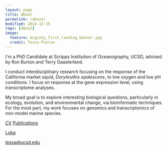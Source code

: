 ```yaml
---
layout: page
title: About
permalink: /about/
modified: 2014-12-15
tags: [about]
image: 
  feature: mcginty_first_landing_banner.jpg
  credit: Tessa Pierce
---
```



I'm a PhD Candidate at Scripps Institution of Oceanography, UCSD, advised by Ron Burton and Terry Gaasterland. 

I conduct interdisciplinary research focusing on the response of the California market squid, *Doryteuthis opalescens*, to low oxygen and low pH conditions. I focus on response at the gene expression level, using transcriptome analyses. 


My broad goal is to explore interesting biological questions, particularly in ecology, evolution, and environmental change, via bioinformatic techniques. For the most part, my work focuses on genomics and transcriptomics of non-model marine species. 




[CV](http://bluegenes.github.io/cv/)       [Publications](http://bluegenes.github.io/publications/)

[Loba](http://bluegenes.github.io/loba/) 


[tessa@ucsd.edu](mailto:tessa@ucsd.edu)
